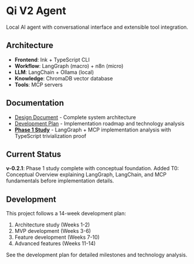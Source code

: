 # Qi V2 Agent

Local AI agent with conversational interface and extensible tool integration.

## Architecture

- **Frontend**: Ink + TypeScript CLI
- **Workflow**: LangGraph (macro) + n8n (micro)
- **LLM**: LangChain + Ollama (local)
- **Knowledge**: ChromaDB vector database
- **Tools**: MCP servers

## Documentation

- [Design Document](docs/architecture/design.md) - Complete system architecture
- [Development Plan](docs/plan/plan.study.md) - Implementation roadmap and technology analysis
- **[Phase 1 Study](docs/study/phase1/README.md)** - LangGraph + MCP implementation analysis with TypeScript trivialization proof

## Current Status

**v-0.2.1**: Phase 1 study complete with conceptual foundation. Added T0: Conceptual Overview explaining LangGraph, LangChain, and MCP fundamentals before implementation details.

## Development

This project follows a 14-week development plan:
1. Architecture study (Weeks 1-2)
2. MVP development (Weeks 3-6) 
3. Feature development (Weeks 7-10)
4. Advanced features (Weeks 11-14)

See the development plan for detailed milestones and technology analysis.